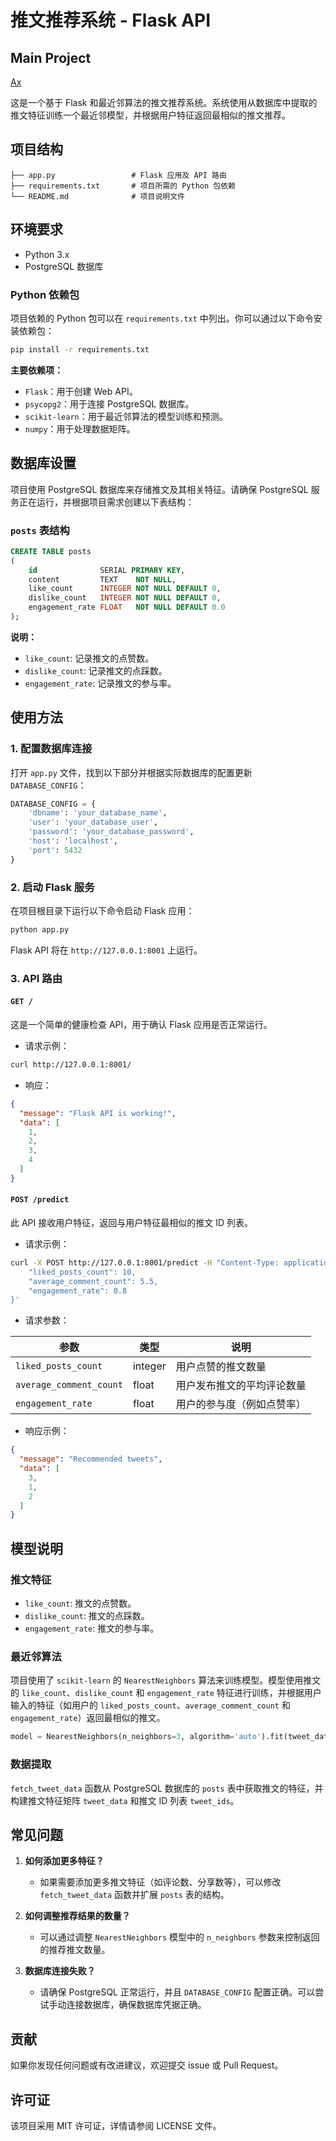 # 推文推荐系统 - Flask API

## Main Project

[Ax](https://github.com/desonglll/ax)

这是一个基于 Flask 和最近邻算法的推文推荐系统。系统使用从数据库中提取的推文特征训练一个最近邻模型，并根据用户特征返回最相似的推文推荐。

## 项目结构

```
├── app.py                 # Flask 应用及 API 路由
├── requirements.txt       # 项目所需的 Python 包依赖
└── README.md              # 项目说明文件
```

## 环境要求

- Python 3.x
- PostgreSQL 数据库

### Python 依赖包

项目依赖的 Python 包可以在 `requirements.txt` 中列出。你可以通过以下命令安装依赖包：

```bash
pip install -r requirements.txt
```

**主要依赖项：**

- `Flask`：用于创建 Web API。
- `psycopg2`：用于连接 PostgreSQL 数据库。
- `scikit-learn`：用于最近邻算法的模型训练和预测。
- `numpy`：用于处理数据矩阵。

## 数据库设置

项目使用 PostgreSQL 数据库来存储推文及其相关特征。请确保 PostgreSQL 服务正在运行，并根据项目需求创建以下表结构：

### `posts` 表结构

```sql
CREATE TABLE posts
(
    id              SERIAL PRIMARY KEY,
    content         TEXT    NOT NULL,
    like_count      INTEGER NOT NULL DEFAULT 0,
    dislike_count   INTEGER NOT NULL DEFAULT 0,
    engagement_rate FLOAT   NOT NULL DEFAULT 0.0
);
```

**说明：**

- `like_count`: 记录推文的点赞数。
- `dislike_count`: 记录推文的点踩数。
- `engagement_rate`: 记录推文的参与率。

## 使用方法

### 1. 配置数据库连接

打开 `app.py` 文件，找到以下部分并根据实际数据库的配置更新 `DATABASE_CONFIG`：

```python
DATABASE_CONFIG = {
    'dbname': 'your_database_name',
    'user': 'your_database_user',
    'password': 'your_database_password',
    'host': 'localhost',
    'port': 5432
}
```

### 2. 启动 Flask 服务

在项目根目录下运行以下命令启动 Flask 应用：

```bash
python app.py
```

Flask API 将在 `http://127.0.0.1:8001` 上运行。

### 3. API 路由

#### `GET /`

这是一个简单的健康检查 API，用于确认 Flask 应用是否正常运行。

- 请求示例：

```bash
curl http://127.0.0.1:8001/
```

- 响应：

```json
{
  "message": "Flask API is working!",
  "data": [
    1,
    2,
    3,
    4
  ]
}
```

#### `POST /predict`

此 API 接收用户特征，返回与用户特征最相似的推文 ID 列表。

- 请求示例：

```bash
curl -X POST http://127.0.0.1:8001/predict -H "Content-Type: application/json" -d '{
    "liked_posts_count": 10,
    "average_comment_count": 5.5,
    "engagement_rate": 0.8
}'
```

- 请求参数：

| 参数                      | 类型      | 说明            |
|-------------------------|---------|---------------|
| `liked_posts_count`     | integer | 用户点赞的推文数量     |
| `average_comment_count` | float   | 用户发布推文的平均评论数量 |
| `engagement_rate`       | float   | 用户的参与度（例如点赞率） |

- 响应示例：

```json
{
  "message": "Recommended tweets",
  "data": [
    3,
    1,
    2
  ]
}
```

## 模型说明

### 推文特征

- `like_count`: 推文的点赞数。
- `dislike_count`: 推文的点踩数。
- `engagement_rate`: 推文的参与率。

### 最近邻算法

项目使用了 `scikit-learn` 的 `NearestNeighbors` 算法来训练模型。模型使用推文的 `like_count`、`dislike_count`
和 `engagement_rate` 特征进行训练，并根据用户输入的特征（如用户的 `liked_posts_count`、`average_comment_count`
和 `engagement_rate`）返回最相似的推文。

```python
model = NearestNeighbors(n_neighbors=3, algorithm='auto').fit(tweet_data)
```

### 数据提取

`fetch_tweet_data` 函数从 PostgreSQL 数据库的 `posts` 表中获取推文的特征，并构建推文特征矩阵 `tweet_data` 和推文 ID
列表 `tweet_ids`。

## 常见问题

1. **如何添加更多特征？**
    - 如果需要添加更多推文特征（如评论数、分享数等），可以修改 `fetch_tweet_data` 函数并扩展 `posts` 表的结构。

2. **如何调整推荐结果的数量？**
    - 可以通过调整 `NearestNeighbors` 模型中的 `n_neighbors` 参数来控制返回的推荐推文数量。

3. **数据库连接失败？**
    - 请确保 PostgreSQL 正常运行，并且 `DATABASE_CONFIG` 配置正确。可以尝试手动连接数据库，确保数据库凭据正确。

## 贡献

如果你发现任何问题或有改进建议，欢迎提交 issue 或 Pull Request。

## 许可证

该项目采用 MIT 许可证，详情请参阅 LICENSE 文件。